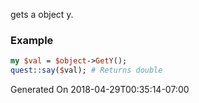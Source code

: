 gets a object y.
### Example

```perl
my $val = $object->GetY();
quest::say($val); # Returns double
```


Generated On 2018-04-29T00:35:14-07:00